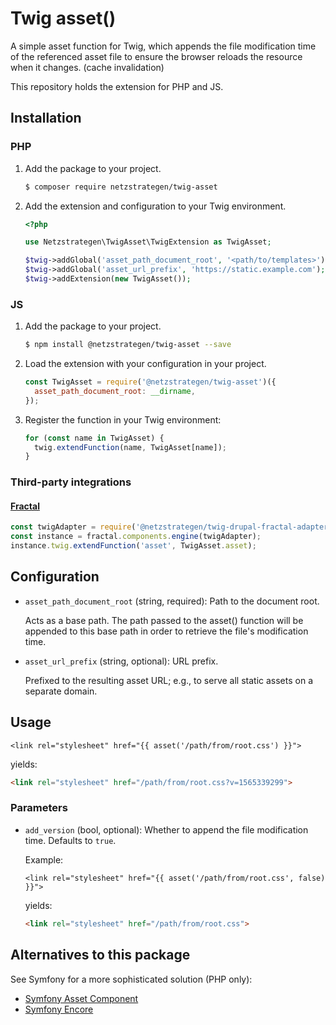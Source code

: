 # Twig asset()

A simple asset function for Twig, which appends the file modification time of the referenced asset file to ensure the browser reloads the resource when it changes. (cache invalidation)

This repository holds the extension for PHP and JS.


## Installation

### PHP

1. Add the package to your project.
    ```sh
    $ composer require netzstrategen/twig-asset
    ```

2. Add the extension and configuration to your Twig environment.
    ```php
    <?php

    use Netzstrategen\TwigAsset\TwigExtension as TwigAsset;

    $twig->addGlobal('asset_path_document_root', '<path/to/templates>');
    $twig->addGlobal('asset_url_prefix', 'https://static.example.com'); // optional CDN integration
    $twig->addExtension(new TwigAsset());
    ``` 

### JS

1. Add the package to your project.
    ```sh
    $ npm install @netzstrategen/twig-asset --save
    ```

2. Load the extension with your configuration in your project.
    ```js
    const TwigAsset = require('@netzstrategen/twig-asset')({
      asset_path_document_root: __dirname,
    });

3. Register the function in your Twig environment:
    ```js
    for (const name in TwigAsset) {
      twig.extendFunction(name, TwigAsset[name]);
    } 
    ```

### Third-party integrations

#### [Fractal](https://fractal.build)

```js
const twigAdapter = require('@netzstrategen/twig-drupal-fractal-adapter');
const instance = fractal.components.engine(twigAdapter);
instance.twig.extendFunction('asset', TwigAsset.asset);
``` 


## Configuration

- `asset_path_document_root` (string, required): Path to the document root.

    Acts as a base path. The path passed to the asset() function will be appended
    to this base path in order to retrieve the file's modification time.

- `asset_url_prefix` (string, optional): URL prefix.

    Prefixed to the resulting asset URL; e.g., to serve all static assets on a
    separate domain.

## Usage

```twig
<link rel="stylesheet" href="{{ asset('/path/from/root.css') }}">
```
yields:
```html
<link rel="stylesheet" href="/path/from/root.css?v=1565339299">
```

### Parameters

- `add_version` (bool, optional): Whether to append the file modification time. Defaults to `true`.

    Example:
    ```twig
    <link rel="stylesheet" href="{{ asset('/path/from/root.css', false) }}">
    ```
    yields:
    ```html
    <link rel="stylesheet" href="/path/from/root.css">
    ```


## Alternatives to this package

See Symfony for a more sophisticated solution (PHP only):
- [Symfony Asset Component](https://symfony.com/doc/current/components/asset.html)
- [Symfony Encore](https://symfony.com/doc/current/frontend/encore/versioning.html)
